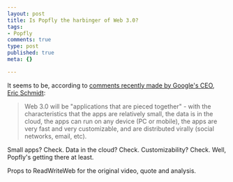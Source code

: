 ```yaml
--- 
layout: post
title: Is Popfly the harbinger of Web 3.0?
tags: 
- Popfly
comments: true
type: post
published: true
meta: {}

---
```

It seems to be, according to <a href="http://www.readwriteweb.com/archives/eric_schmidt_defines_web_30.php">comments recently made by Google's CEO, Eric Schmidt</a>:
  <blockquote>Web 3.0 will be "applications that are pieced together" - with the characteristics that the apps are relatively small, the data is in the cloud, the apps can run on any device (PC or mobile), the apps are very fast and very customizable, and are distributed virally (social networks, email, etc).</blockquote>
  Small apps? Check. Data in the cloud? Check. Customizability? Check. Well, Popfly's getting there at least.

  Props to ReadWriteWeb for the original video, quote and analysis.

